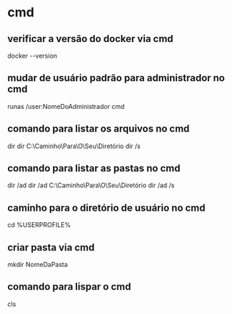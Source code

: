 # cmd
## verificar a versão do docker via cmd
docker --version
## mudar de usuário padrão para administrador no cmd
runas /user:NomeDoAdministrador cmd
## comando para listar os arquivos no cmd
dir
dir C:\Caminho\Para\O\Seu\Diretório
dir /s
## comando para listar as pastas no cmd
dir /ad
dir /ad C:\Caminho\Para\O\Seu\Diretório
dir /ad /s
## caminho para o diretório de usuário no cmd
cd %USERPROFILE%
## criar pasta via cmd
mkdir NomeDaPasta
## comando para lispar o cmd
cls
## 
